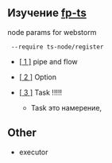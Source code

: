 ## Изучение  [fp-ts](https://github.com/gcanti/fp-ts) 

node params for webstorm
```
 --require ts-node/register 
```
  - [[ 1 ]](https://rlee.dev/practical-guide-to-fp-ts-part-1) pipe and flow
  - [[ 2 ]](https://rlee.dev/practical-guide-to-fp-ts-part-2) Option
  - [[ 3 ]](https://rlee.dev/practical-guide-to-fp-ts-part-3) Task !!!!!
    
    - Task это намерение, 



## Other
 - executor
